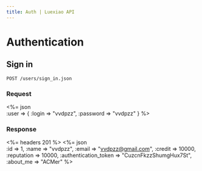 ```yaml
---
title: Auth | Luexiao API
---
```


# Authentication

## Sign in
    POST /users/sign_in.json

### Request
<%= json \
	:user => {
	  :login => "vvdpzz",
	  :password => "vvdpzz"
	}
%>

### Response
<%= headers 201 %>
<%= json \
	:id => 1,
	:name => "vvdpzz",
	:email => "vvdpzz@gmail.com",
	:credit => 10000,
	:reputation => 10000,
	:authentication_token => "CuzcnFkzzShumgHux7St",
	:about_me => "ACMer"
%>